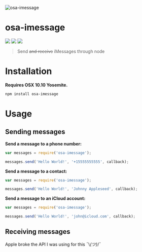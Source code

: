 ![osa-imessage](https://raw.githubusercontent.com/wtfaremyinitials/osa-imessage/master/resources/logowithtext.png)

osa-imessage
====

![](https://img.shields.io/npm/dm/osa-imessage.svg)
![](https://img.shields.io/npm/v/osa-imessage.svg)
![](https://img.shields.io/npm/l/osa-imessage.svg)

> Send ~~and receive~~  iMessages through node

Installation
===

**Requires OSX 10.10 Yosemite.**

```bash
npm install osa-imessage
```

Usage
====

## Sending messages

**Send a message to a phone number:**
```js
var messages = require('osa-imessage');

messages.send('Hello World!', '+15555555555', callback);
```

**Send a message to a contact:**
```js
var messages = require('osa-imessage');

messages.send('Hello World!', 'Johnny Appleseed', callback);
```

**Send a message to an iCloud account:**
```js
var messages = require('osa-imessage');

messages.send('Hello World!', 'john@icloud.com', callback);
```

## Receiving messages

Apple broke the API I was using for this ¯\\_(ツ)_/¯
